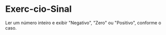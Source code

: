 # Exerc-cio-Sinal
Ler um número inteiro e exibir "Negativo", "Zero" ou "Positivo", conforme o caso.
